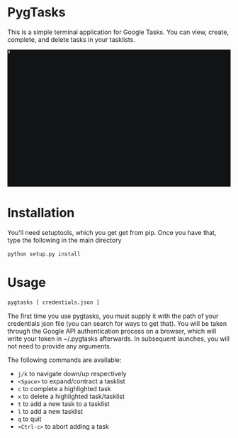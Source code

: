 # PygTasks

This is a simple terminal application for Google Tasks.  You can view, create, complete, and delete tasks in your tasklists.

![Pygtasks demo](https://raw.githubusercontent.com/ilnaes/i/master/pygtasks-demo.gif)

# Installation

You'll need setuptools, which you get get from pip.  Once you have that, type the following in the main directory

```sh
python setup.py install
```

# Usage

```sh
pygtasks [ credentials.json ]
```

The first time you use pygtasks, you must supply it with the path of your credentials json file (you can search for ways to get that).  You will be taken through the Google API authentication process on a browser, which will write your token in ~/.pygtasks afterwards.  In subsequent launches, you will not need to provide any arguments.

The following commands are available:

* `j/k` to navigate down/up respectively
* `<Space>` to expand/contract a tasklist
* `c` to complete a highlighted task
* `x` to delete a highlighted task/tasklist
* `t` to add a new task to a tasklist
* `l` to add a new tasklist
* `q` to quit
* `<Ctrl-c>` to abort adding a task
